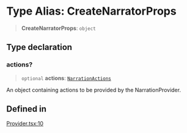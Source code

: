 # Type Alias: CreateNarratorProps

> **CreateNarratorProps**: `object`

## Type declaration

### actions?

> `optional` **actions**: [`NarrationActions`](NarrationActions.md)

An object containing actions to be provided by the NarrationProvider.

## Defined in

[Provider.tsx:10](https://github.com/edspencer/narrator-ai/blob/2638f4692e0fe7ed51a1a126401e7368094e9587/packages/react/src/Provider.tsx#L10)
